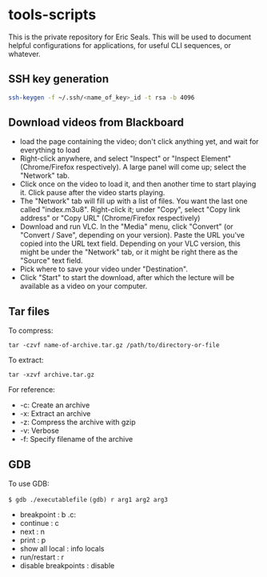 # tools-scripts

This is the private repository for Eric Seals. This will be used to document helpful configurations for applications, for useful CLI sequences, or whatever.

## SSH key generation

```bash
ssh-keygen -f ~/.ssh/<name_of_key>_id -t rsa -b 4096 
```

## Download videos from Blackboard

* load the page containing the video; don't click anything yet, and wait for everything to load
* Right-click anywhere, and select "Inspect" or "Inspect Element" (Chrome/Firefox respectively). A large panel will come up; select the "Network" tab.
* Click once on the video to load it, and then another time to start playing it. Click pause after the video starts playing.
* The "Network" tab will fill up with a list of files. You want the last one called "index.m3u8". Right-click it; under "Copy", select "Copy link address" or "Copy URL" (Chrome/Firefox respectively)
* Download and run VLC. In the "Media" menu, click "Convert" (or "Convert / Save", depending on your version). Paste the URL you've copied into the URL text field. Depending on your VLC version, this might be under the "Network" tab, or it might be right there as the "Source" text field.
* Pick where to save your video under "Destination".
* Click "Start" to start the download, after which the lecture will be available as a video on your computer.

## Tar files

To compress: 

`tar -czvf name-of-archive.tar.gz /path/to/directory-or-file` 

To extract:

`tar -xzvf archive.tar.gz`

For reference:

* -c: Create an archive
* -x: Extract an archive
* -z: Compress the archive with gzip
* -v: Verbose
* -f: Specify filename of the archive

## GDB

To use GDB:

`$ gdb ./executablefile`
`(gdb) r arg1 arg2 arg3`

* breakpoint : b <filename>.c:<linenum>
* continue : c
* next : n
* print : p <variable>
* show all local : info locals
* run/restart : r
* disable breakpoints : disable


